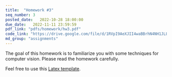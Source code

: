 ```yaml
---
title:  "Homework #3"
seq_number: 3
posted_date:   2022-10-28 18:00:00
due_date:   2022-11-11 23:59:59
pdf_link: "pdfs/homework/hw3.pdf"
code_link: "https://drive.google.com/file/d/1RVpI9AeXJII4waBBrhN4NH1JLLHjCcDU/view?usp=share_link"
md_group: "assignments"
---
```


The goal of this homework is to familiarize you with some techniques for computer vision. Please read the homework carefully.

Feel free to use this [Latex template](pdfs/homework/hw.tex).
